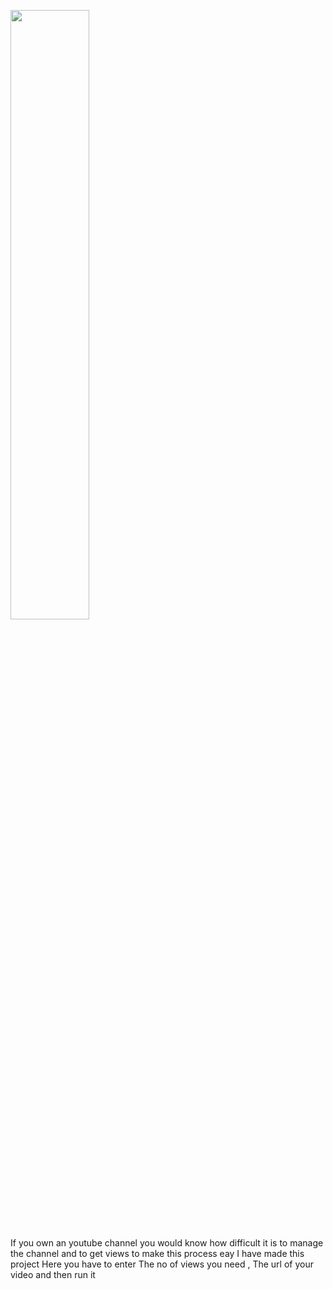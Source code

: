 <a href="#"><img width="50%" height="auto" src="https://encrypted-tbn0.gstatic.com/images?q=tbn:ANd9GcTCHlX-NPXaVwvi-sKKPaBEr-HyxiMnnR-DpQ&usqp=CAU" height="175px"/></a>

If you own an youtube channel you would know how difficult it is to manage the channel and to get views 
to make this process eay I have made this project 
Here you have to enter The no of views you need , The url of your video and then run it 
